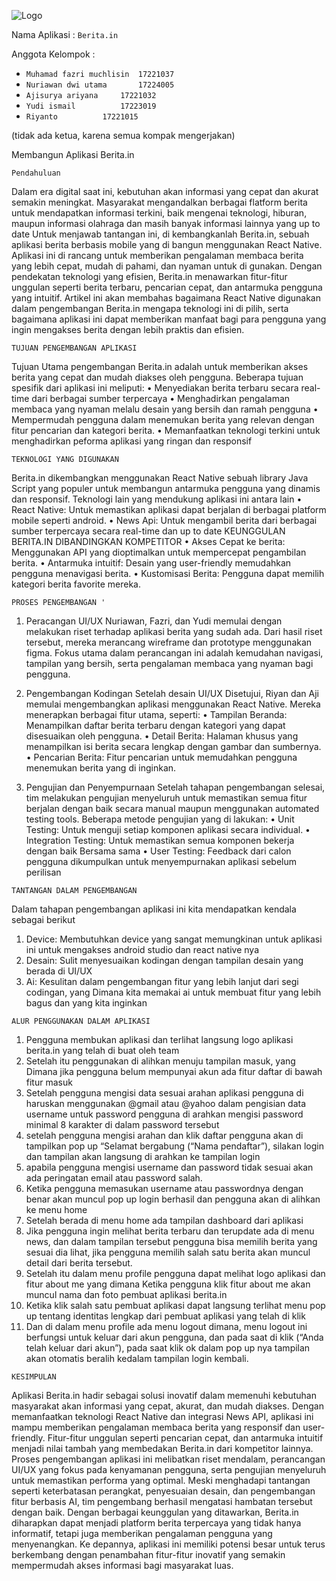 ![Logo](https://github.com/user-attachments/assets/2189710d-cf55-4a04-8c04-8ea34d2834a6)

Nama Aplikasi : `Berita.in`

Anggota Kelompok :
- `Muhamad fazri muchlisin	17221037`
- `Nuriawan dwi utama		17224005`
- `Ajisurya ariyana		17221032`
- `Yudi ismail			17223019`
- `Riyanto			17221015`

(tidak ada ketua, karena semua kompak mengerjakan)


Membangun Aplikasi Berita.in

`Pendahuluan`


Dalam era digital saat ini, kebutuhan akan informasi yang cepat dan akurat semakin meningkat.
Masyarakat mengandalkan berbagai flatform berita untuk mendapatkan informasi terkini, baik mengenai teknologi, hiburan, maupun informasi olahraga dan masih banyak informasi lainnya yang up to date
Untuk menjawab tantangan ini, di kembangkanlah Berita.in, sebuah aplikasi berita berbasis mobile yang di bangun menggunakan React Native. Aplikasi ini di rancang untuk memberikan pengalaman membaca berita yang lebih cepat, mudah di pahami, dan nyaman untuk di gunakan. Dengan pendekatan teknologi yang efisien, Berita.in menawarkan fitur-fitur unggulan seperti berita terbaru, pencarian cepat, dan antarmuka pengguna yang intuitif.
Artikel ini akan membahas bagaimana React Native digunakan dalam pengembangan Berita.in mengapa teknologi ini di pilih, serta bagaimana aplikasi ini dapat memberikan manfaat bagi para pengguna yang ingin mengakses berita dengan lebih praktis dan efisien.

`TUJUAN PENGEMBANGAN APLIKASI
`

Tujuan Utama pengembangan Berita.in adalah untuk memberikan akses berita yang cepat dan mudah diakses oleh pengguna. Beberapa tujuan spesifik dari aplikasi ini meliputi:
•	Menyediakan berita terbaru secara real-time dari berbagai sumber terpercaya
•	Menghadirkan pengalaman membaca yang nyaman melalu desain yang bersih dan ramah pengguna
•	Mempermudah pengguna dalam menemukan berita yang relevan dengan fitur pencarian dan kategori berita.
•	Memanfaatkan teknologi terkini untuk menghadirkan peforma aplikasi yang ringan dan responsif

`TEKNOLOGI YANG DIGUNAKAN
`

Berita.in dikembangkan menggunakan React Native sebuah library Java Script yang populer untuk membangun antarmuka pengguna yang dinamis dan responsif. Teknologi lain yang mendukung aplikasi ini antara lain 
•	React Native: Untuk memastikan aplikasi dapat berjalan di berbagai platform mobile seperti android. 
•	News Api: Untuk mengambil berita dari berbagai sumber terpercaya secara real-time dan up to date
KEUNGGULAN BERITA.IN DIBANDINGKAN KOMPETITOR
•	Akses Cepat ke berita: Menggunakan API yang dioptimalkan untuk mempercepat pengambilan berita.
•	Antarmuka intuitif: Desain yang user-friendly memudahkan pengguna menavigasi berita.
•	Kustomisasi Berita: Pengguna dapat memilih kategori berita favorite mereka.

`PROSES PENGEMBANGAN '
`

1.	Peracangan UI/UX 
Nuriawan, Fazri, dan Yudi memulai dengan melakukan riset terhadap aplikasi berita yang sudah ada. Dari hasil riset tersebut, mereka merancang wireframe dan prototype menggunakan figma. Fokus utama dalam perancangan ini adalah kemudahan navigasi, tampilan yang bersih, serta pengalaman membaca yang nyaman bagi pengguna.

2.	Pengembangan Kodingan 
Setelah desain UI/UX Disetujui, Riyan dan Aji memulai mengembangkan aplikasi menggunakan React Native. Mereka menerapkan berbagai fitur utama, seperti: 
•	Tampilan Beranda: Menampilkan daftar berita terbaru dengan kategori yang dapat disesuaikan oleh pengguna.
•	Detail Berita: Halaman khusus yang menampilkan isi berita secara lengkap dengan gambar dan sumbernya.
•	Pencarian Berita: Fitur pencarian untuk memudahkan pengguna menemukan berita yang di inginkan.

3.	Pengujian dan Penyempurnaan 
Setelah tahapan pengembangan selesai, tim melakukan pengujian menyeluruh untuk memastikan semua fitur berjalan dengan baik secara manual maupun menggunakan automated testing tools. Beberapa metode pengujian yang di lakukan:
•	Unit Testing: Untuk menguji setiap komponen aplikasi secara individual.
•	Integration Testing: Untuk memastikan semua komponen bekerja dengan baik Bersama sama 
•	User Testing: Feedback dari calon pengguna dikumpulkan untuk menyempurnakan aplikasi sebelum perilisan

`TANTANGAN DALAM PENGEMBANGAN
`

Dalam tahapan pengembangan aplikasi ini kita mendapatkan kendala sebagai berikut
1.	Device: Membutuhkan device yang sangat memungkinan untuk aplikasi ini untuk mengakses android studio dan react native nya 
2.	Desain: Sulit menyesuaikan kodingan dengan tampilan desain yang berada di UI/UX
3.	Ai: Kesulitan dalam pengembangan fitur yang lebih lanjut dari segi codingan, yang Dimana kita memakai ai untuk membuat fitur yang lebih bagus dan yang kita inginkan 

`ALUR PENGGUNAKAN DALAM APLIKASI
`

1.	Pengguna membukan aplikasi dan terlihat langsung logo aplikasi berita.in yang telah di buat oleh team 
2.	Setelah itu penggunakan di alihkan menuju tampilan masuk, yang Dimana jika pengguna belum mempunyai akun ada fitur daftar di bawah fitur masuk
3.	Setelah pengguna mengisi data sesuai arahan aplikasi pengguna di haruskan menggunakan @gmail atau @yahoo dalam pengisian data username untuk password pengguna di arahkan mengisi password minimal 8 karakter di dalam password tersebut
4.	setelah pengguna mengisi arahan dan klik daftar pengguna akan di tampilkan pop up “Selamat bergabung (“Nama pendaftar”), silakan login dan tampilan akan langsung di arahkan ke tampilan login 
5.	apabila pengguna mengisi username dan password tidak sesuai akan ada peringatan email atau password salah.
6.	Ketika pengguna memasukan username atau passwordnya dengan benar akan muncul pop up login berhasil dan pengguna akan di alihkan ke menu home 
7.	Setelah berada di menu home ada tampilan dashboard dari aplikasi 
8.	Jika pengguna ingin melihat berita terbaru dan terupdate ada di menu news, dan dalam tampilan tersebut pengguna bisa memilih berita yang sesuai dia lihat, jika pengguna memilih salah satu berita akan muncul detail dari berita tersebut.
9.	Setelah itu dalam menu profile pengguna dapat melihat logo aplikasi dan fitur about me yang dimana Ketika pengguna klik fitur about me akan muncul nama dan foto pembuat aplikasi berita.in 
10.	Ketika klik salah satu pembuat aplikasi dapat langsung terlihat menu pop up tentang identitas lengkap dari pembuat aplikasi yang telah di klik 
11.	Dan di dalam menu profile ada menu logout dimana, menu logout ini berfungsi untuk keluar dari akun pengguna, dan pada saat di klik (“Anda telah keluar dari akun”), pada saat klik ok dalam pop up nya tampilan akan otomatis beralih kedalam tampilan login kembali.

`KESIMPULAN
`

Aplikasi Berita.in hadir sebagai solusi inovatif dalam memenuhi kebutuhan masyarakat akan informasi yang cepat, akurat, dan mudah diakses. Dengan memanfaatkan teknologi React Native dan integrasi News API, aplikasi ini mampu memberikan pengalaman membaca berita yang responsif dan user-friendly. Fitur-fitur unggulan seperti pencarian cepat, dan antarmuka intuitif menjadi nilai tambah yang membedakan Berita.in dari kompetitor lainnya.
Proses pengembangan aplikasi ini melibatkan riset mendalam, perancangan UI/UX yang fokus pada kenyamanan pengguna, serta pengujian menyeluruh untuk memastikan performa yang optimal. Meski menghadapi tantangan seperti keterbatasan perangkat, penyesuaian desain, dan pengembangan fitur berbasis AI, tim pengembang berhasil mengatasi hambatan tersebut dengan baik.
Dengan berbagai keunggulan yang ditawarkan, Berita.in diharapkan dapat menjadi platform berita terpercaya yang tidak hanya informatif, tetapi juga memberikan pengalaman pengguna yang menyenangkan. Ke depannya, aplikasi ini memiliki potensi besar untuk terus berkembang dengan penambahan fitur-fitur inovatif yang semakin mempermudah akses informasi bagi masyarakat luas.



